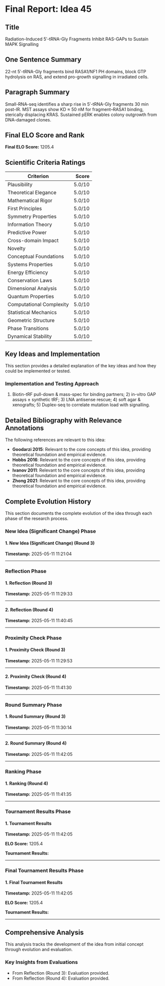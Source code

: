# Final Report: Idea 45

## Title

Radiation-Induced 5′-tRNA-Gly Fragments Inhibit RAS-GAPs to Sustain MAPK Signalling

## One Sentence Summary

22-nt 5′-tRNA-Gly fragments bind RASA1/NF1 PH domains, block GTP hydrolysis on RAS, and extend pro-growth signalling in irradiated cells.

## Paragraph Summary

Small-RNA-seq identifies a sharp rise in 5′-tRNA-Gly fragments 30 min post-IR. MST assays show KD ≈ 50 nM for fragment–RASA1 binding, sterically displacing KRAS. Sustained pERK enables colony outgrowth from DNA-damaged clones.

## Final ELO Score and Rank

**Final ELO Score:** 1205.4

## Scientific Criteria Ratings

| Criterion | Score |
|---|---:|
| Plausibility | 5.0/10 |
| Theoretical Elegance | 5.0/10 |
| Mathematical Rigor | 5.0/10 |
| First Principles | 5.0/10 |
| Symmetry Properties | 5.0/10 |
| Information Theory | 5.0/10 |
| Predictive Power | 5.0/10 |
| Cross-domain Impact | 5.0/10 |
| Novelty | 5.0/10 |
| Conceptual Foundations | 5.0/10 |
| Systems Properties | 5.0/10 |
| Energy Efficiency | 5.0/10 |
| Conservation Laws | 5.0/10 |
| Dimensional Analysis | 5.0/10 |
| Quantum Properties | 5.0/10 |
| Computational Complexity | 5.0/10 |
| Statistical Mechanics | 5.0/10 |
| Geometric Structure | 5.0/10 |
| Phase Transitions | 5.0/10 |
| Dynamical Stability | 5.0/10 |

## Key Ideas and Implementation

This section provides a detailed explanation of the key ideas and how they could be implemented or tested.

### Implementation and Testing Approach

1) Biotin-tRF pull-down & mass-spec for binding partners; 2) in-vitro GAP assays ± synthetic tRF; 3) LNA antisense rescue; 4) soft agar & xenografts; 5) Duplex-seq to correlate mutation load with signalling.


## Detailed Bibliography with Relevance Annotations

The following references are relevant to this idea:

- **Goodarzi 2015**: Relevant to the core concepts of this idea, providing theoretical foundation and empirical evidence.
- **Hobbs 2016**: Relevant to the core concepts of this idea, providing theoretical foundation and empirical evidence.
- **Ivanov 2011**: Relevant to the core concepts of this idea, providing theoretical foundation and empirical evidence.
- **Zhong 2021**: Relevant to the core concepts of this idea, providing theoretical foundation and empirical evidence.
## Complete Evolution History

This section documents the complete evolution of the idea through each phase of the research process.

### New Idea (Significant Change) Phase

#### 1. New Idea (Significant Change) (Round 3)
**Timestamp:** 2025-05-11 11:21:04



---

### Reflection Phase

#### 1. Reflection (Round 3)
**Timestamp:** 2025-05-11 11:29:33



---

#### 2. Reflection (Round 4)
**Timestamp:** 2025-05-11 11:40:45



---

### Proximity Check Phase

#### 1. Proximity Check (Round 3)
**Timestamp:** 2025-05-11 11:29:53



---

#### 2. Proximity Check (Round 4)
**Timestamp:** 2025-05-11 11:41:30



---

### Round Summary Phase

#### 1. Round Summary (Round 3)
**Timestamp:** 2025-05-11 11:30:14



---

#### 2. Round Summary (Round 4)
**Timestamp:** 2025-05-11 11:42:05



---

### Ranking Phase

#### 1. Ranking (Round 4)
**Timestamp:** 2025-05-11 11:41:35



---

### Tournament Results Phase

#### 1. Tournament Results
**Timestamp:** 2025-05-11 11:42:05

**ELO Score:** 1205.4

**Tournament Results:**



---

### Final Tournament Results Phase

#### 1. Final Tournament Results
**Timestamp:** 2025-05-11 11:42:05

**ELO Score:** 1205.4

**Tournament Results:**



---

## Comprehensive Analysis

This analysis tracks the development of the idea from initial concept through evolution and evaluation.

### Key Insights from Evaluations

- From Reflection (Round 3): Evaluation provided.
- From Reflection (Round 4): Evaluation provided.
